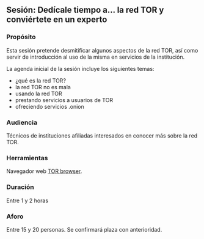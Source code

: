 ## Sesión: Dedícale tiempo a... la red TOR y conviértete en un experto

### Propósito

Esta sesión pretende desmitificar algunos aspectos de la red TOR, así como servir de introducción al uso de la misma en servicios de la institución.

La agenda inicial de la sesión incluye los siguientes temas:

- ¿qué es la red TOR?
- la red TOR no es mala
- usando la red TOR
- prestando servicios a usuarios de TOR
- ofreciendo servicios .onion

### Audiencia

Técnicos de instituciones afiliadas interesados en conocer más sobre la red TOR.

### Herramientas

Navegador web [TOR browser](https://www.torproject.org/projects/torbrowser.html.en).

### Duración

Entre 1 y 2 horas

### Aforo

Entre 15 y 20 personas. Se confirmará plaza con anterioridad.